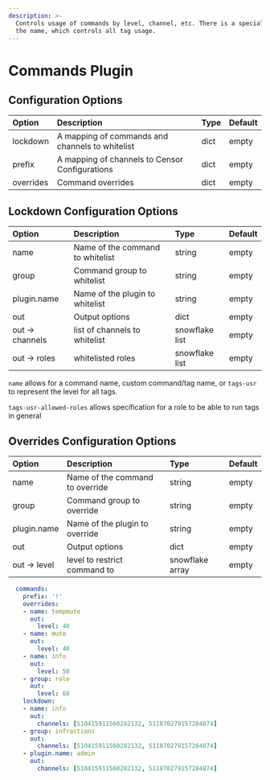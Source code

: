 ```yaml
---
description: >-
  Controls usage of commands by level, channel, etc. There is a special case for
  the name, which controls all tag usage.
---
```


# Commands Plugin

## Configuration Options

| Option | Description | Type | Default |
| :--- | :--- | :--- | :--- |
| lockdown | A mapping of commands and channels to whitelist | dict | empty |
| prefix | A mapping of channels to Censor Configurations | dict | empty |
| overrides | Command overrides  | dict | empty |

## Lockdown Configuration Options

| Option | Description | Type | Default |
| :--- | :--- | :--- | :--- |
| name | Name of the command to whitelist | string | empty |
| group | Command group to  whitelist | string | empty |
| plugin.name | Name of the plugin to whitelist | string | empty |
| out | Output options | dict | empty |
| out -&gt; channels | list of channels to whitelist | snowflake list | empty |
| out -&gt; roles | whitelisted roles | snowflake list | empty |

`name` allows for a command name, custom command/tag name, or `tags-usr` to represent the level for all tags.

`tags-usr-allowed-roles` allows specification for a role to be able to run tags in general

## Overrides Configuration Options

| Option | Description | Type | Default |
| :--- | :--- | :--- | :--- |
| name | Name of the command to override | string | empty |
| group | Command group to  override | string | empty |
| plugin.name | Name of the plugin to override | string | empty |
| out | Output options | dict | empty |
| out -&gt; level | level to restrict command to | snowflake array | empty |



```yaml
  commands:
    prefix: '!'
    overrides:
    - name: tempmute
      out:
        level: 40
    - name: mute
      out:
        level: 40
    - name: info
      out:
        level: 50
    - group: role
      out:
        level: 60
    lockdown:
    - name: info
      out:
        channels: [510415911560282132, 511870279157284874]
    - group: infractions
      out:
        channels: [510415911560282132, 511870279157284874]
    - plugin.name: admin
      out:
        channels: [510415911560282132, 511870279157284874]
```

